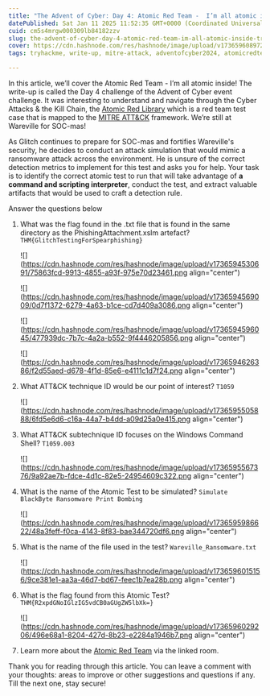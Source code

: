```yaml
---
title: "The Advent of Cyber: Day 4: Atomic Red Team -  I’m all atomic inside! (TryHackMe)"
datePublished: Sat Jan 11 2025 11:52:35 GMT+0000 (Coordinated Universal Time)
cuid: cm5s4mrgw000309lb84182zzv
slug: the-advent-of-cyber-day-4-atomic-red-team-im-all-atomic-inside-tryhackme
cover: https://cdn.hashnode.com/res/hashnode/image/upload/v1736596089722/7069d347-d8ea-442a-b75d-0a33e19d05e3.png
tags: tryhackme, write-up, mitre-attack, adventofcyber2024, atomicredteam

---
```


In this article, we’ll cover the Atomic Red Team - I’m all atomic inside! The write-up is called the Day 4 challenge of the Advent of Cyber event challenge. It was interesting to understand and navigate through the Cyber Attacks & the Kill Chain, the [Atomic Red Library](https://www.atomicredteam.io/) which is a red team test case that is mapped to the [MITRE ATT&CK](https://attack.mitre.org/) framework. We’re still at Wareville for SOC-mas!

As Glitch continues to prepare for SOC-mas and fortifies Wareville's security, he decides to conduct an attack simulation that would mimic a ransomware attack across the environment. He is unsure of the correct detection metrics to implement for this test and asks you for help. Your task is to identify the correct atomic test to run that will take advantage of **a command and scripting interpreter**, conduct the test, and extract valuable artifacts that would be used to craft a detection rule.

Answer the questions below

1. What was the flag found in the .txt file that is found in the same directory as the PhishingAttachment.xslm artefact? `THM{GlitchTestingForSpearphishing}`  
    
    ![](https://cdn.hashnode.com/res/hashnode/image/upload/v1736594530691/75863fcd-9913-4855-a93f-975e70d23461.png align="center")
    
    ![](https://cdn.hashnode.com/res/hashnode/image/upload/v1736594569009/0d7f1372-6279-4a63-b1ce-cd7d409a3086.png align="center")
    
    ![](https://cdn.hashnode.com/res/hashnode/image/upload/v1736594596045/477939dc-7b7c-4a2a-b552-9f4446205856.png align="center")
    
    ![](https://cdn.hashnode.com/res/hashnode/image/upload/v1736594626386/f2d55aed-d678-4f1d-85e6-e4111c1d7f24.png align="center")
    
2. What ATT&CK technique ID would be our point of interest? `T1059`  
    
    ![](https://cdn.hashnode.com/res/hashnode/image/upload/v1736595505888/6fd5e6d6-c16a-44a7-b4dd-a09d25a0e415.png align="center")
    
3. What ATT&CK subtechnique ID focuses on the Windows Command Shell? `T1059.003`  
    
    ![](https://cdn.hashnode.com/res/hashnode/image/upload/v1736595567376/9a92ae7b-fdce-4d1c-82e5-24954609c322.png align="center")
    
4. What is the name of the Atomic Test to be simulated? `Simulate BlackByte Ransomware Print Bombing`  
    
    ![](https://cdn.hashnode.com/res/hashnode/image/upload/v1736595986622/48a3feff-f0ca-4143-8f83-bae344720df6.png align="center")
    
5. What is the name of the file used in the test? `Wareville_Ransomware.txt`  
    
    ![](https://cdn.hashnode.com/res/hashnode/image/upload/v1736596015156/9ce381e1-aa3a-46d7-bd67-feec1b7ea28b.png align="center")
    
6. What is the flag found from this Atomic Test? `THM{R2xpdGNoIGlzIG5vdCB0aGUgZW5lbXk=}`  
    
    ![](https://cdn.hashnode.com/res/hashnode/image/upload/v1736596029206/496e68a1-8204-427d-8b23-e2284a1946b7.png align="center")
    
7. Learn more about the [Atomic Red Team](https://tryhackme.com/r/room/atomicredteam) via the linked room.
    

Thank you for reading through this article. You can leave a comment with your thoughts: areas to improve or other suggestions and questions if any. Till the next one, stay secure!